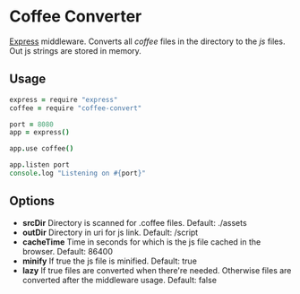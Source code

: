 # Coffee Converter

[Express](https://www.npmjs.com/package/express) middleware. Converts all *coffee* files in the directory to the *js* files. Out js strings are stored in memory. 

## Usage
```coffeescript
express = require "express"
coffee = require "coffee-convert"

port = 8080
app = express()

app.use coffee()

app.listen port
console.log "Listening on #{port}"
```

## Options
- **srcDir** Directory is scanned for .coffee files. Default: ./assets
- **outDir** Directory in uri for js link. Default: /script
- **cacheTime** Time in seconds for which is the js file cached in the browser. Default: 86400
- **minify** If true the js file is minified. Default: true
- **lazy** If true files are converted when there're needed. Otherwise files are converted after the middleware usage. Default: false